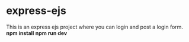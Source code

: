 # express-ejs
This is an express ejs project where you can login and post a login form.
**npm install**
**npm run dev**
